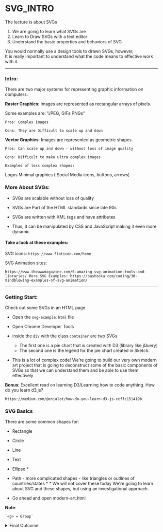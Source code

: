 # SVG_INTRO

The lecture is about SVGs

1. We are going to learn what SVGs are
2. Learn to Draw SVGs with a text editor
3. Understand the basic properties and behaviors of SVG

You would normally use a design tools to drawn SVGs, however,  
It is really important to understand what the code means to effective work with it.

---

### Intro:

There are two major systems for representing graphic information on computers:

**Raster Graphics**: Images are represented as rectangular arrays of pixels.

Some examples are: "JPEG, GIFs PNGs"

    Pros: Complex images

    Cons: They are Difficult to scale up and down

**Vector Graphics**: Images are represented as geometric shapes.

    Pros: Can scale up and down - without loss of image quality

    Cons: Difficult to make ultra complex images

    Examples of less complex shapes:

Logos
Minimal graphics ( Social Media icons, buttons, arrows)

### More About SVGs:

- SVGs are scalable without loss of quality

- SVGs are Part of the HTML standards since late 90s

- SVGs are written with XML tags and have attributes

- Thus, it can be manipulated by CSS and JavaScript making it even more dynamic.

#### Take a look at these examples:

SVG icons: `https://www.flaticon.com/home`

SVG Animation sites:

`https://www.thewwwmagazine.com/6-amazing-svg-animation-tools-and-libraries/ More SVG Examples: https://bashooka.com/coding/30-mindblowing-examples-of-svg-animation/`

---

### Getting Start:

Check out some SVGs in an HTML page

- Open the `svg-example.html` file
- Open Chrome Developer Tools
- Inside the `div` with the class `container` are two SVGs

  - The first one is a pie chart that is created with D3 (library like jQuery)
  - The second one is the legend for the pie chart created in Sketch.

- This is a lot of complex code! We're going to build our very own modern art project that is going to deconstruct some of the basic components of SVGs so that we can understand them and be able to use them effectively

**Bonus**: Excellent read on learning D3/Learning how to code anything.
How do you learn d3.js?

`https://medium.com/@enjalot/how-do-you-learn-d3-js-ccffc151419b`

### SVG Basics

There are some common shapes for:

- Rectangle
- Circle
- Line
- Text
- Ellipse \*
- Path - more complicated shapes - like triangles or outlines of countries/states \*
  \* We will not cover these today
  We're going to learn about SVG and these shapes, but using an investigational approach.

- Go ahead and open modern-art.html

**Note**:

    `<g> = Group`

<details><summary>Final Outcome</summary>

## ![modern art](https://i.imgur.com/NMmUYLZ.png)

# Something
